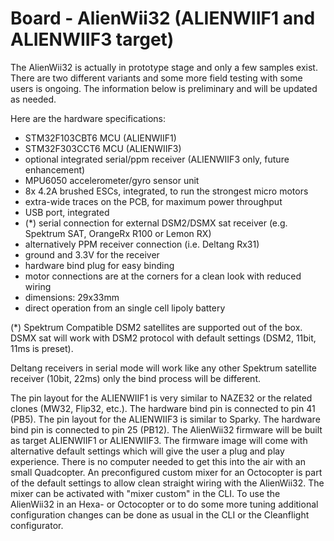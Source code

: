 # Board - AlienWii32 (ALIENWIIF1 and ALIENWIIF3 target)

The AlienWii32 is actually in prototype stage and only a few samples exist. There are two different variants and some more field testing with some users is ongoing. The information below is preliminary and will be updated as needed.

Here are the hardware specifications:

- STM32F103CBT6 MCU (ALIENWIIF1)
- STM32F303CCT6 MCU (ALIENWIIF3)
- optional integrated serial/ppm receiver (ALIENWIIF3 only, future enhancement)
- MPU6050 accelerometer/gyro sensor unit
- 8x 4.2A brushed ESCs, integrated, to run the strongest micro motors
- extra-wide traces on the PCB, for maximum power throughput
- USB port, integrated
- (*) serial connection for external DSM2/DSMX sat receiver (e.g. Spektrum SAT, OrangeRx R100 or Lemon RX)
- alternatively PPM receiver connection (i.e. Deltang Rx31)
- ground and 3.3V for the receiver
- hardware bind plug for easy binding
- motor connections are at the corners for a clean look with reduced wiring
- dimensions: 29x33mm
- direct operation from an single cell lipoly battery

(*) Spektrum Compatible DSM2 satellites are supported out of the box. DSMX sat will work with DSM2 protocol with default settings (DSM2, 11bit, 11ms is preset). 

Deltang receivers in serial mode will work like any other Spektrum satellite receiver (10bit, 22ms) only the bind process will be different. 

The pin layout for the ALIENWIIF1 is very similar to NAZE32 or the related clones (MW32, Flip32, etc.). The hardware bind pin is connected to pin 41 (PB5). The pin layout for the ALIENWIIF3 is similar to Sparky. The hardware bind pin is connected to pin 25 (PB12). The AlienWii32 firmware will be built as target ALIENWIIF1 or ALIENWIIF3. The firmware image will come with alternative default settings which will give the user a plug and play experience. There is no computer needed to get this into the air with an small Quadcopter. An preconfigured custom mixer for an Octocopter is part of the default settings to allow clean straight wiring with the AlienWii32. The mixer can be activated with "mixer custom" in the CLI. To use the AlienWii32 in an Hexa- or Octocopter or to do some more tuning additional configuration changes can be done as usual in the CLI or the Cleanflight configurator. 
